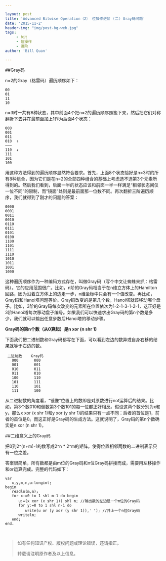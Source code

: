 ```yaml
---

layout: post
title: 'Advanced Bitwise Operation（2） 位操作进阶 (二) Gray码问题' 
date: '2015-11-2'
header-img: "img/post-bg-web.jpg"
tags:
     - bit
     - 位操作
     - 进阶
author: 'Bill Quan'

---
```

##Gray码

n=2的Gray（格雷码）遍历顺序如下：

	00
	01
	11
	10

n=3时一共有8种状态，其中前面4个把n=2的遍历顺序照搬下来，然后把它们对称翻折下去并在最前面加上1作为后面4个状态：

	000
	001
	011
	010  ↑
	——–
	110  ↓
	111
	101
	100

用这种方法得到的遍历顺序显然符合要求。首先，上面8个状态恰好是n=3时的所有8种组合，因为它们是在n=2的全部四种组合的基础上考虑选不选第3个元素所得到的。然后我们看到，后面一半的状态应该和前面一半一样满足“相邻状态间仅一位不同”的限制，而“镜面”处则是最前面那一位数不同。再次翻折三阶遍历顺序，我们就得到了刚才的问题的答案：

	0000
	0001
	0011
	0010
	0110
	0111
	0101
	0100
	1100
	1101
	1111
	1110
	1010
	1011
	1001
	1000

这种遍历顺序作为一种编码方式存在，叫做Gray码（写个中文让蜘蛛来抓：格雷码）。它的应用范围很广。比如，n阶的Gray码相当于在n维立方体上的Hamilton回路，因为沿着立方体上的边走一步，n维坐标中只会有一个值改变。再比如，Gray码和Hanoi塔问题等价。Gray码改变的是第几个数，Hanoi塔就该移动哪个盘子。比如，3阶的Gray码每次改变的元素所在位置依次为1-2-1-3-1-2-1，这正好是3阶Hanoi塔每次移动盘子编号。如果我们可以快速求出Gray码的第n个数是多少，我们就可以输出任意步数后Hanoi塔的移动步骤。

**Gray码的第n个数（从0算起）是n xor (n shr 1)**

下面我们把二进制数和Gray码都写在下面，可以看到左边的数异或自身右移的结果就等于右边的数。

	 二进制数    Gray码
	   000       000
	   001       001
	   010       011
	   011       010
	   100       110
	   101       111
	   110       101
	   111       100

从二进制数的角度看，“镜像”位置上的数即是对原数进行not运算后的结果。比如，第3个数010和倒数第3个数101的每一位都正好相反。假设这两个数分别为x和y，那么x xor (x shr 1)和y xor (y shr 1)的结果只有一点不同：后者的首位是1，前者的首位是0。而这正好是Gray码的生成方法。这就说明了，Gray码的第n个数确实是n xor (n shr 1)。


##二维意义上的Gray码

把0到2^(n+m)-1的数写成2^n * 2^m的矩阵，使得位置相邻两数的二进制表示只有一位之差。

答案很简单，所有数都是由m位的Gray码和n位Gray码拼接而成，需要用左移操作和or运算完成。完整的代码如下：

	var
	   x,y,m,n,u:longint;
	begin
	   readln(m,n);
	   for x:=0 to 1 shl m-1 do begin
	      u:=(x xor (x shr 1)) shl n; //输出数的左边是一个m位的Gray码
	      for y:=0 to 1 shl n-1 do
	         write(u or (y xor (y shr 1)),' '); //并上一个n位Gray码
	      writeln;
	   end;
	end.


<br>

> 如有任何知识产权、版权问题或理论错误，还请指正。
>
> 转载请注明原作者及以上信息。
